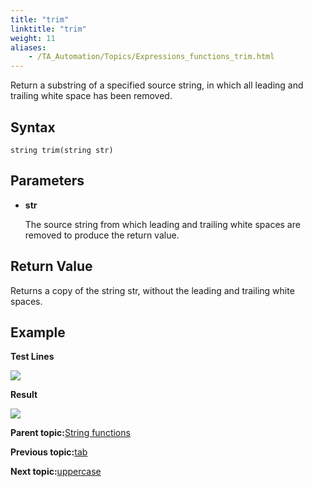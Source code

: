 ```yaml
--- 
title: "trim"
linktitle: "trim"
weight: 11
aliases: 
    - /TA_Automation/Topics/Expressions_functions_trim.html
---
```


Return a substring of a specified source string, in which all leading and trailing white space has been removed.

## Syntax

`string trim(string str)`

## Parameters

-   **str**

    The source string from which leading and trailing white spaces are removed to produce the return value.


## Return Value

Returns a copy of the string str, without the leading and trailing white spaces.

## Example

**Test Lines**

![](/images//Images/automationguide_stringfunction_trim_pgm.png)

**Result**

![](/images//Images/automationguide_stringfunction_trim_res.png)

**Parent topic:**[String functions](/TA_Automation/Topics/Expressions_string_functions.html)

**Previous topic:**[tab](/TA_Automation/Topics/Expressions_functions_tab.html)

**Next topic:**[uppercase](/TA_Automation/Topics/Expressions_functions_uppercase.html)

